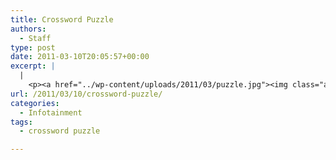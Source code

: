 ```yaml
---
title: Crossword Puzzle
authors: 
  - Staff
type: post
date: 2011-03-10T20:05:57+00:00
excerpt: |
  |
    <p><a href="../wp-content/uploads/2011/03/puzzle.jpg"><img class="aligncenter" title="puzzle" src="../wp-content/uploads/2011/03/puzzle.jpg" alt="" width="164" height="233" /></a></p>
url: /2011/03/10/crossword-puzzle/
categories:
  - Infotainment
tags:
  - crossword puzzle

---
```

[<img class="aligncenter size-full wp-image-658" title="puzzle" src="https://i2.wp.com/www.reedquest.org/wp-content/uploads/2011/03/puzzle.jpg?resize=455%2C649" alt="" data-recalc-dims="1" />][1]

 [1]: https://i2.wp.com/www.reedquest.org/wp-content/uploads/2011/03/puzzle.jpg
